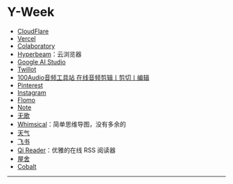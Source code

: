 # Y-Week

- [CloudFlare](https://dash.cloudflare.com/)
- [Vercel](https://vercel.com/)
- [Colaboratory](https://colab.research.google.com/)
- [Hyperbeam](https://hyperbeam.com/app/)：云浏览器
- [Google AI Studio](https://aistudio.google.com/prompts/new_chat)
- [Twillot](https://www.twillot.com/twitter-bookmarks)
- [100Audio音频工具站 在线音频剪辑丨剪切丨编辑](https://100audio.com/sound/100audio_editor/)
- [Pinterest](https://www.pinterest.com/)
- [Instagram](https://www.instagram.com/explore/)
- [Flomo](https://v.flomoapp.com/mine)
- [Note](https://note.ms/dingeral)
- [无歌](https://g.dingeral.ml/)
- [Whimsical](https://whimsical.com/)：简单思维导图，没有多余的
- [天气](https://tianqi.qq.com/)
- [飞书](https://e8aced0umw.feishu.cn/messenger/)
- [Qi Reader](https://www.qireader.com/)：优雅的在线 RSS 阅读器
- [屋舍](https://www.uhsea.com/)
- [Cobalt](https://cobalt.tools/)

---
